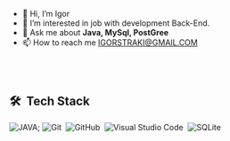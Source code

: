 - 👋 Hi, I’m Igor
- 👀 I’m interested in job with development Back-End.
- 💬 Ask me about **Java, MySql, PostGree**
- 📫 How to reach me IGORSTRAKI@GMAIL.COM

<br><br>

## 🛠 &nbsp;Tech Stack

![JAVA](https://img.shields.io/badge/Java-ED8B00?style=for-the-badge&logo=openjdk&logoColor=white);
![Git](https://img.shields.io/badge/-Git-05122A?style=flat&logo=git)&nbsp;
![GitHub](https://img.shields.io/badge/-GitHub-05122A?style=flat&logo=github)&nbsp;
![Visual Studio Code](https://img.shields.io/badge/-Visual%20Studio%20Code-05122A?style=flat&logo=visual-studio-code&logoColor=007ACC)&nbsp;
![SQLite](https://img.shields.io/badge/-SQLite-05122A?style=flat&logo=sqlite)&nbsp;

<br><br>
